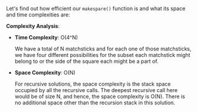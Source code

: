 <!--title={Matchsticks to Square: Complexity Analysis}-->

Let's find out how efficient our `makespare()` function is and what its space and time complexities are:

**Complexity Analysis**:

- **Time Complexity**: O(4^N) 

  We have a total of N matchsticks and for each one of those matchsticks, we have four different possibilities for the subset each matchstick might belong to or the side of the square each might be a part of.

- **Space Complexity**: O(N)

  For recursive solutions, the space complexity is the stack space occupied by all the recursive calls. The deepest recursive call here would be of size N, and hence, the space complexity is O(N). There is no additional space other than the recursion stack in this solution.